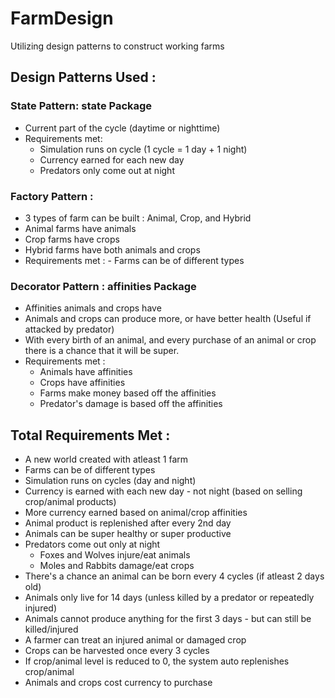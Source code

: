 # FarmDesign
Utilizing design patterns to construct working farms


## Design Patterns Used :

### State Pattern: state Package
 -  Current part of the cycle (daytime or nighttime)
 - Requirements met:
	- Simulation runs on cycle (1 cycle = 1 day + 1 night)
	- Currency earned for each new day
	- Predators only come out at night

### Factory Pattern : 
 - 3 types of farm can be built : Animal, Crop, and Hybrid
 - Animal farms have animals
 - Crop farms have crops
 - Hybrid farms have both animals and crops
 - Requirements met : 
        - Farms can be of different types

### Decorator Pattern : affinities Package
 - Affinities animals and crops have
 - Animals and crops can produce more, or have better health (Useful if attacked by predator)
 - With every birth of an animal, and every purchase of an animal or crop there is a chance
   that it will be super. 
 - Requirements met :
	- Animals have affinities
	- Crops have affinities
	- Farms make money based off the affinities
	- Predator's damage is based off the affinities

## Total Requirements Met :
 - A new world created with atleast 1 farm
 - Farms can be of different types
 - Simulation runs on cycles (day and night)
 - Currency is earned with each new day - not night (based on selling crop/animal products)
 - More currency earned based on animal/crop affinities
 - Animal product is replenished after every 2nd day 
 - Animals can be super healthy or super productive
 - Predators come out only at night 
	- Foxes and Wolves injure/eat animals
 	- Moles and Rabbits damage/eat crops
 - There's a chance an animal can be born every 4 cycles (if atleast 2 days old)
 - Animals only live for 14 days (unless killed by a predator or repeatedly injured)
 - Animals cannot produce anything for the first 3 days - but can still be killed/injured
 - A farmer can treat an injured animal or damaged crop
 - Crops can be harvested once every 3 cycles
 - If crop/animal level is reduced to 0, the system auto replenishes crop/animal
 - Animals and crops cost currency to purchase